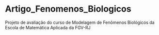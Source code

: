 # Artigo_Fenomenos_Biologicos
Projeto de avaliação do curso de Modelagem de Fenômenos Biológicos da Escola de Matemática Aplicada da FGV-RJ

